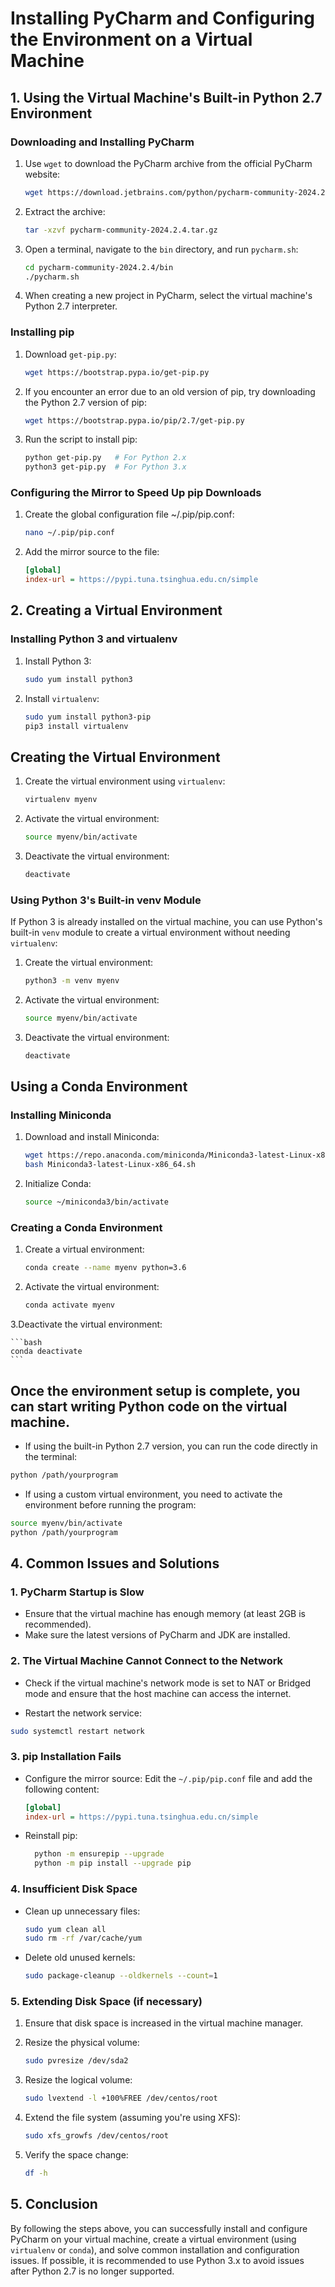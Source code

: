 # Installing PyCharm and Configuring the Environment on a Virtual Machine

## 1. Using the Virtual Machine's Built-in Python 2.7 Environment

### Downloading and Installing PyCharm

1. Use `wget` to download the PyCharm archive from the official PyCharm website:

   ```bash
   wget https://download.jetbrains.com/python/pycharm-community-2024.2.4.tar.gz
   ```

2. Extract the archive:

   ```bash
   tar -xzvf pycharm-community-2024.2.4.tar.gz
   ```

3. Open a terminal, navigate to the `bin` directory, and run `pycharm.sh`:

   ```bash
   cd pycharm-community-2024.2.4/bin
   ./pycharm.sh
   ```

4. When creating a new project in PyCharm, select the virtual machine's Python 2.7 interpreter.

### Installing pip

1. Download `get-pip.py`:

   ```bash
   wget https://bootstrap.pypa.io/get-pip.py
   ```

2. If you encounter an error due to an old version of pip, try downloading the Python 2.7 version of pip:

   ```bash
   wget https://bootstrap.pypa.io/pip/2.7/get-pip.py
   ```

3. Run the script to install pip:

   ```bash
   python get-pip.py   # For Python 2.x
   python3 get-pip.py  # For Python 3.x
   ```

### Configuring the Mirror to Speed Up pip Downloads

1. Create the global configuration file ~/.pip/pip.conf:

   ```bash
   nano ~/.pip/pip.conf
   ```

2. Add the mirror source to the file:
   ```ini
   [global]
   index-url = https://pypi.tuna.tsinghua.edu.cn/simple
   ```

## 2. Creating a Virtual Environment

### Installing Python 3 and virtualenv

1. Install Python 3:

   ```bash
   sudo yum install python3
   ```

2. Install `virtualenv`:

   ```bash
   sudo yum install python3-pip
   pip3 install virtualenv
   ```

## Creating the Virtual Environment

1. Create the virtual environment using `virtualenv`:

   ```bash
   virtualenv myenv
   ```

2. Activate the virtual environment:

   ```bash
   source myenv/bin/activate
   ```

3. Deactivate the virtual environment:

   ```bash
   deactivate
   ```

### Using Python 3's Built-in venv Module

If Python 3 is already installed on the virtual machine, you can use Python's built-in `venv` module to create a virtual environment without needing `virtualenv`:

1. Create the virtual environment:

   ```bash
   python3 -m venv myenv
   ```

2. Activate the virtual environment:

   ```bash
   source myenv/bin/activate
   ```

3. Deactivate the virtual environment:

   ```bash
   deactivate
   ```

## Using a Conda Environment

### Installing Miniconda

1. Download and install Miniconda:

   ```bash
   wget https://repo.anaconda.com/miniconda/Miniconda3-latest-Linux-x86_64.sh
   bash Miniconda3-latest-Linux-x86_64.sh
   ```

2. Initialize Conda:

   ```bash
   source ~/miniconda3/bin/activate
   ```

### Creating a Conda Environment

1. Create a virtual environment:

   ```bash
   conda create --name myenv python=3.6
   ```

2. Activate the virtual environment:

   ```bash
   conda activate myenv
   ```

3.Deactivate the virtual environment:

    ```bash
    conda deactivate
    ```

## Once the environment setup is complete, you can start writing Python code on the virtual machine.

- If using the built-in Python 2.7 version, you can run the code directly in the terminal:

```bash
python /path/yourprogram
```

- If using a custom virtual environment, you need to activate the environment before running the program:

```bash
source myenv/bin/activate
python /path/yourprogram
```

## 4. Common Issues and Solutions

### 1. PyCharm Startup is Slow

- Ensure that the virtual machine has enough memory (at least 2GB is recommended).
- Make sure the latest versions of PyCharm and JDK are installed.

### 2. The Virtual Machine Cannot Connect to the Network

- Check if the virtual machine's network mode is set to NAT or Bridged mode and ensure that the host machine can access the internet.

- Restart the network service:

```bash
sudo systemctl restart network
```

### 3. pip Installation Fails

- Configure the mirror source:
  Edit the `~/.pip/pip.conf` file and add the following content:

  ```ini
  [global]
  index-url = https://pypi.tuna.tsinghua.edu.cn/simple
  ```

- Reinstall pip:
  ```bash
    python -m ensurepip --upgrade
    python -m pip install --upgrade pip
  ```

### 4. Insufficient Disk Space

- Clean up unnecessary files:

  ```bash
  sudo yum clean all
  sudo rm -rf /var/cache/yum
  ```

- Delete old unused kernels:

  ```bash
  sudo package-cleanup --oldkernels --count=1
  ```

### 5. Extending Disk Space (if necessary)

1. Ensure that disk space is increased in the virtual machine manager.

2. Resize the physical volume:

   ```bash
   sudo pvresize /dev/sda2
   ```

3. Resize the logical volume:

   ```bash
   sudo lvextend -l +100%FREE /dev/centos/root
   ```

4. Extend the file system (assuming you're using XFS):

   ```bash
   sudo xfs_growfs /dev/centos/root
   ```

5. Verify the space change:
   ```bash
   df -h
   ```

## 5. Conclusion

By following the steps above, you can successfully install and configure PyCharm on your virtual machine, create a virtual environment (using `virtualenv` or `conda`), and solve common installation and configuration issues. If possible, it is recommended to use Python 3.x to avoid issues after Python 2.7 is no longer supported.
